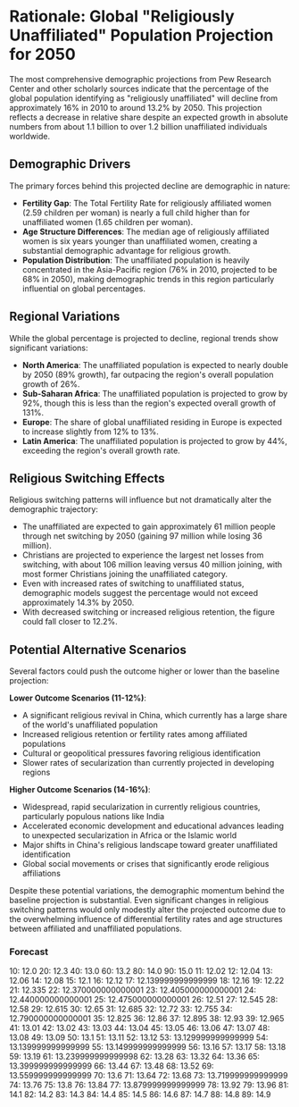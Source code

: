 # Rationale: Global "Religiously Unaffiliated" Population Projection for 2050

The most comprehensive demographic projections from Pew Research Center and other scholarly sources indicate that the percentage of the global population identifying as "religiously unaffiliated" will decline from approximately 16% in 2010 to around 13.2% by 2050. This projection reflects a decrease in relative share despite an expected growth in absolute numbers from about 1.1 billion to over 1.2 billion unaffiliated individuals worldwide.

## Demographic Drivers

The primary forces behind this projected decline are demographic in nature:

- **Fertility Gap**: The Total Fertility Rate for religiously affiliated women (2.59 children per woman) is nearly a full child higher than for unaffiliated women (1.65 children per woman).
- **Age Structure Differences**: The median age of religiously affiliated women is six years younger than unaffiliated women, creating a substantial demographic advantage for religious growth.
- **Population Distribution**: The unaffiliated population is heavily concentrated in the Asia-Pacific region (76% in 2010, projected to be 68% in 2050), making demographic trends in this region particularly influential on global percentages.

## Regional Variations

While the global percentage is projected to decline, regional trends show significant variations:

- **North America**: The unaffiliated population is expected to nearly double by 2050 (89% growth), far outpacing the region's overall population growth of 26%.
- **Sub-Saharan Africa**: The unaffiliated population is projected to grow by 92%, though this is less than the region's expected overall growth of 131%.
- **Europe**: The share of global unaffiliated residing in Europe is expected to increase slightly from 12% to 13%.
- **Latin America**: The unaffiliated population is projected to grow by 44%, exceeding the region's overall growth rate.

## Religious Switching Effects

Religious switching patterns will influence but not dramatically alter the demographic trajectory:

- The unaffiliated are expected to gain approximately 61 million people through net switching by 2050 (gaining 97 million while losing 36 million).
- Christians are projected to experience the largest net losses from switching, with about 106 million leaving versus 40 million joining, with most former Christians joining the unaffiliated category.
- Even with increased rates of switching to unaffiliated status, demographic models suggest the percentage would not exceed approximately 14.3% by 2050.
- With decreased switching or increased religious retention, the figure could fall closer to 12.2%.

## Potential Alternative Scenarios

Several factors could push the outcome higher or lower than the baseline projection:

**Lower Outcome Scenarios (11-12%)**:
- A significant religious revival in China, which currently has a large share of the world's unaffiliated population
- Increased religious retention or fertility rates among affiliated populations
- Cultural or geopolitical pressures favoring religious identification
- Slower rates of secularization than currently projected in developing regions

**Higher Outcome Scenarios (14-16%)**:
- Widespread, rapid secularization in currently religious countries, particularly populous nations like India
- Accelerated economic development and educational advances leading to unexpected secularization in Africa or the Islamic world
- Major shifts in China's religious landscape toward greater unaffiliated identification
- Global social movements or crises that significantly erode religious affiliations

Despite these potential variations, the demographic momentum behind the baseline projection is substantial. Even significant changes in religious switching patterns would only modestly alter the projected outcome due to the overwhelming influence of differential fertility rates and age structures between affiliated and unaffiliated populations.

### Forecast

10: 12.0
20: 12.3
40: 13.0
60: 13.2
80: 14.0
90: 15.0
11: 12.02
12: 12.04
13: 12.06
14: 12.08
15: 12.1
16: 12.12
17: 12.139999999999999
18: 12.16
19: 12.22
21: 12.335
22: 12.370000000000001
23: 12.405000000000001
24: 12.440000000000001
25: 12.475000000000001
26: 12.51
27: 12.545
28: 12.58
29: 12.615
30: 12.65
31: 12.685
32: 12.72
33: 12.755
34: 12.790000000000001
35: 12.825
36: 12.86
37: 12.895
38: 12.93
39: 12.965
41: 13.01
42: 13.02
43: 13.03
44: 13.04
45: 13.05
46: 13.06
47: 13.07
48: 13.08
49: 13.09
50: 13.1
51: 13.11
52: 13.12
53: 13.129999999999999
54: 13.139999999999999
55: 13.149999999999999
56: 13.16
57: 13.17
58: 13.18
59: 13.19
61: 13.239999999999998
62: 13.28
63: 13.32
64: 13.36
65: 13.399999999999999
66: 13.44
67: 13.48
68: 13.52
69: 13.559999999999999
70: 13.6
71: 13.64
72: 13.68
73: 13.719999999999999
74: 13.76
75: 13.8
76: 13.84
77: 13.879999999999999
78: 13.92
79: 13.96
81: 14.1
82: 14.2
83: 14.3
84: 14.4
85: 14.5
86: 14.6
87: 14.7
88: 14.8
89: 14.9